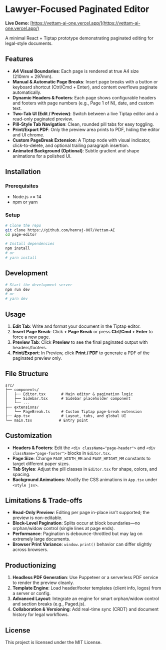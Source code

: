 # Lawyer-Focused Paginated Editor

**Live Demo:** [https://vettam-ai-one.vercel.app/](https://vettam-ai-one.vercel.app/)

A minimal React + Tiptap prototype demonstrating paginated editing for legal-style documents.

## Features

* **A4 Visual Boundaries**: Each page is rendered at true A4 size (210mm × 297mm).
* **Manual & Automatic Page Breaks**: Insert page breaks with a button or keyboard shortcut (Ctrl/Cmd + Enter), and content overflows paginate automatically.
* **Dynamic Headers & Footers**: Each page shows configurable headers and footers with page numbers (e.g., Page 1 of N), date, and custom text.
* **Two-Tab UI (Edit / Preview)**: Switch between a live Tiptap editor and a read-only paginated preview.
* **Pill-Style Tab Navigation**: Clean, rounded pill tabs for easy toggling.
* **Print/Export PDF**: Only the preview area prints to PDF, hiding the editor and UI chrome.
* **Custom PageBreak Extension**: A Tiptap node with visual indicator, click-to-delete, and optional trailing paragraph insertion.
* **Animated Background (Optional)**: Subtle gradient and shape animations for a polished UI.

## Installation

### Prerequisites

* Node.js >= 14
* npm or yarn

### Setup

```bash
# Clone the repo
git clone https://github.com/hemraj-007/Vettam-AI
cd page-editor

# Install dependencies
npm install
# or
# yarn install
```

## Development

```bash
# Start the development server
npm run dev
# or
# yarn dev
```


## Usage

1. **Edit Tab**: Write and format your document in the Tiptap editor.
2. **Insert Page Break**: Click **+ Page Break** or press **Ctrl/Cmd + Enter** to force a new page.
3. **Preview Tab**: Click **Preview** to see the final paginated output with headers/footers.
4. **Print/Export**: In Preview, click **Print / PDF** to generate a PDF of the paginated preview only.

## File Structure

```
src/
├── components/
│   ├── Editor.tsx       # Main editor & pagination logic
│   ├── Sidebar.tsx      # Sidebar placeholder component
│   └── ...
├── extensions/
│   └── PageBreak.ts     # Custom Tiptap page-break extension
├── App.tsx              # Layout, tabs, and global UI
└── main.tsx            # Entry point
```

## Customization

* **Headers & Footers**: Edit the `<div className="page-header">` and `<div className="page-footer">` blocks in `Editor.tsx`.
* **Page Size**: Change `PAGE_WIDTH_MM` and `PAGE_HEIGHT_MM` constants to target different paper sizes.
* **Tab Styles**: Adjust the pill classes in `Editor.tsx` for shape, colors, and spacing.
* **Background Animations**: Modify the CSS animations in `App.tsx` under `<style jsx>`.

## Limitations & Trade-offs

* **Read-Only Preview**: Editing per page in-place isn’t supported; the preview is non-editable.
* **Block-Level Pagination**: Splits occur at block boundaries—no orphan/widow control (single lines at page ends).
* **Performance**: Pagination is debounce-throttled but may lag on extremely large documents.
* **Browser Print Variance**: `window.print()` behavior can differ slightly across browsers.

## Productionizing

1. **Headless PDF Generation**: Use Puppeteer or a serverless PDF service to render the preview cleanly.
2. **Template Engine**: Load header/footer templates (client info, logos) from a server or config.
3. **Advanced Layout**: Integrate an engine for smart orphan/widow control and section breaks (e.g., Paged.js).
4. **Collaboration & Versioning**: Add real-time sync (CRDT) and document history for legal workflows.

## License

This project is licensed under the MIT License.
